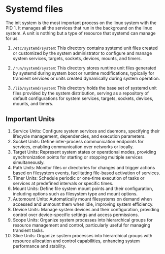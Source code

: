 # Systemd files

The init system is the most important process on the linux system with the PID 1. It manages all the services that run in the background on the linux system. A unit is nothing but a type of resource that systemd can manage for us.

1. `/etc/systemd/system`: This directory contains systemd unit files created or customized by the system administrator to configure and manage system services, targets, sockets, devices, mounts, and timers.

2. `/run/systemd/system`: This directory stores runtime unit files generated by systemd during system boot or runtime modifications, typically for transient services or units created dynamically during system operation.

3. `/lib/systemd/system`: This directory holds the base set of systemd unit files provided by the system distribution, serving as a repository of default configurations for system services, targets, sockets, devices, mounts, and timers.

## Important Units

1. Service Units: Configure system services and daemons, specifying their lifecycle management, dependencies, and execution parameters.
2. Socket Units: Define inter-process communication endpoints for services, enabling communication over networks or locally.
3. Target Units: Represent system states or operational modes, providing synchronization points for starting or stopping multiple services simultaneously.
4. Path Units: Monitor files or directories for changes and trigger actions based on filesystem events, facilitating file-based activation of services.
5. Timer Units: Schedule periodic or one-time execution of tasks or services at predefined intervals or specific times.
6. Mount Units: Define file system mount points and their configuration, including options such as filesystem type and mount options.
7. Automount Units: Automatically mount filesystems on demand when accessed and unmount them when idle, improving system efficiency.
8. Device Units: Manage system devices and their configuration, providing control over device-specific settings and access permissions.
9. Scope Units: Organize system processes into hierarchical groups for resource management and control, particularly useful for managing transient tasks.
10. Slice Units: Organize system processes into hierarchical groups with resource allocation and control capabilities, enhancing system performance and stability.

